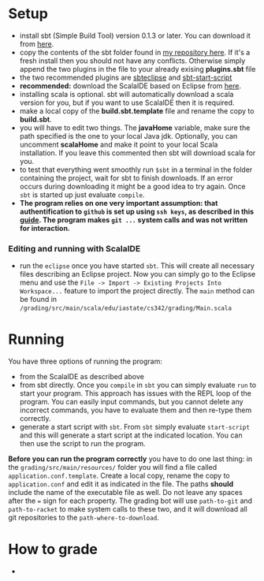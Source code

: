 # Setup
  - install sbt (Simple Build Tool) version 0.1.3 or later. You can download it from [here](http://www.scala-sbt.org/release/docs/Getting-Started/Setup ).
  - copy the contents of the sbt folder found in [my repository here](https://github.com/lorandszakacs/config/tree/master/sbt). If it's a fresh install then you should not have any conflicts. Otherwise simply append the two plugins in the file to your already exising **plugins.sbt** file
  - the two recommended plugins are [sbteclipse](https://github.com/typesafehub/sbteclipse) and [sbt-start-script](https://github.com/sbt/sbt-start-script)
  - **recommended:** download the ScalaIDE based on Eclipse from [here](http://scala-ide.org/download/current.html).
  - installing scala is optional. sbt will automatically download a scala version for you, but if you want to use ScalaIDE then it is required.
  - make a local copy of the **build.sbt.template** file and rename the copy to **build.sbt**.
  - you will have to edit two things. The **javaHome** variable, make sure the path specified is the one to your local Java jdk. Optionally, you can uncomment **scalaHome** and make it point to your local Scala installation. If you leave this commented then sbt will download scala for you.
  - to test that everything went smoothly run `$sbt` in a terminal in the folder containing the project, wait for sbt to finish downloads. If an error occurs during downloading it might be a good idea to try again. Once `sbt` is started up just evaluate `compile`.
  - **The program relies on one very important assumption: that authentification to `github` is set up using `ssh keys`, as described in this [guide](https://help.github.com/articles/generating-ssh-keys). The program makes `git ...` system calls and was not written for interaction.**

### Editing and running with ScalaIDE
  - run the `eclipse` once you have started `sbt`. This will create all necessary files describing an Eclipse project. Now you can simply go to the Eclipse menu and use the `File -> Import -> Existing Projects Into Workspace...` feature to import the project directly. The `main` method can be found in `/grading/src/main/scala/edu/iastate/cs342/grading/Main.scala` 

# Running
You have three options of running the program:
  - from the ScalaIDE as described above
  - from sbt directly. Once you `compile` in `sbt` you can simply evaluate `run` to start your program. This approach has issues with the REPL loop of the program. You can easily input commands, but you cannot delete any incorrect commands, you have to evaluate them and then re-type them correctly.
  - generate a start script with `sbt`. From `sbt` simply evaluate `start-script` and this will generate a start script at the indicated location. You can then use the script to run the program.

**Before you can run the program correctly** you have to do one last thing: in the `grading/src/main/resources/` folder you will find a file called `application.conf.template`. Create a local copy, rename the copy to `application.conf` and edit it as indicated in the file. The paths **should** include the name of the executable file as well. Do not leave any spaces after the `=` sign for each property. The grading bot will use `path-to-git` and `path-to-racket` to make system calls to these two, and it will download all git repositories to the `path-where-to-download`.

# How to grade

  - 
